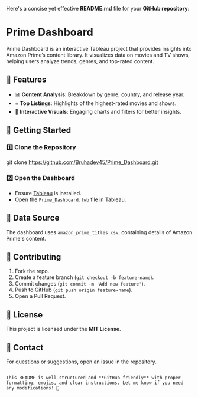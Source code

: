 Here's a concise yet effective **README.md** file for your **GitHub repository**:  

# Prime Dashboard  

Prime Dashboard is an interactive Tableau project that provides insights into Amazon Prime’s content library. It visualizes data on movies and TV shows, helping users analyze trends, genres, and top-rated content.  

## 📌 Features  
- 📊 **Content Analysis**: Breakdown by genre, country, and release year.  
- ⭐ **Top Listings**: Highlights of the highest-rated movies and shows.  
- 🎨 **Interactive Visuals**: Engaging charts and filters for better insights.  

## 🚀 Getting Started  
### 1️⃣ Clone the Repository  
git clone https://github.com/Bruhadev45/Prime_Dashboard.git
### 2️⃣ Open the Dashboard  
- Ensure [Tableau](https://www.tableau.com/) is installed.  
- Open the `Prime_Dashboard.twb` file in Tableau.  

## 📂 Data Source  
The dashboard uses `amazon_prime_titles.csv`, containing details of Amazon Prime's content.  

## 🤝 Contributing  
1. Fork the repo.  
2. Create a feature branch (`git checkout -b feature-name`).  
3. Commit changes (`git commit -m 'Add new feature'`).  
4. Push to GitHub (`git push origin feature-name`).  
5. Open a Pull Request.  

## 📝 License  
This project is licensed under the **MIT License**.  

## 📧 Contact  
For questions or suggestions, open an issue in the repository.  
```

This README is well-structured and **GitHub-friendly** with proper formatting, emojis, and clear instructions. Let me know if you need any modifications! 🚀
